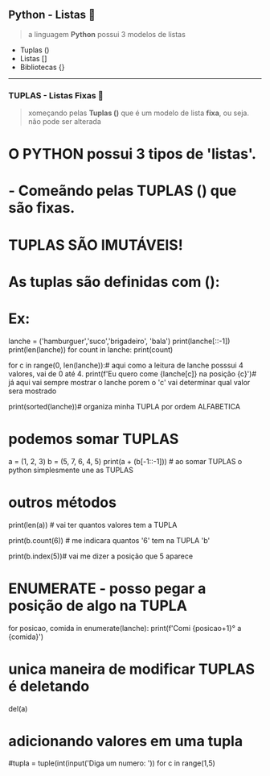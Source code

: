 ## Python - Listas :ledger:
> a linguagem **Python** possui 3 modelos de listas

* Tuplas ()
* Listas []
* Bibliotecas {}

---
### TUPLAS - Listas Fixas :pushpin:

> xomeçando pelas **Tuplas ()** que é um modelo de lista **fixa**, ou seja. não pode ser alterada

# O PYTHON possui 3 tipos de 'listas'.
# - Comeãndo pelas TUPLAS () que são fixas.

# TUPLAS SÃO IMUTÁVEIS!

# As tuplas são definidas com ():

# Ex:

lanche = ('hamburguer','suco','brigadeiro', 'bala')
print(lanche[::-1])
print(len(lanche))
for count in lanche:
    print(count)

for c in range(0, len(lanche)):# aqui como a leitura de lanche posssui 4 valores, vai de 0 até 4.
    print(f'Eu quero come {lanche[c]} na posição {c}')# já aqui vai sempre mostrar o lanche porem o 'c' vai determinar qual valor sera mostrado

print(sorted(lanche))# organiza minha TUPLA por ordem ALFABETICA

# podemos somar TUPLAS  

a = (1, 2, 3)
b = (5,     7, 6, 4, 5)
print(a + (b[-1::-1])) # ao somar TUPLAS o python simplesmente une as TUPLAS

# outros métodos

print(len(a)) # vai ter quantos valores tem a TUPLA

print(b.count(6)) # me indicara quantos '6' tem na TUPLA 'b'

print(b.index(5))# vai me dizer a posição que 5 aparece

# ENUMERATE - posso pegar a posição de algo na TUPLA
for posicao, comida in enumerate(lanche):
        print(f'Comi {posicao+1}° a {comida}')
        
# unica maneira de modificar TUPLAS é deletando

del(a)

# adicionando valores em uma tupla

#tupla = tuple(int(input('Diga um numero: ')) for c in range(1,5)


